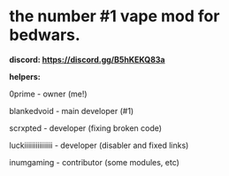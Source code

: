 # the number #1 vape mod for bedwars.

**discord: https://discord.gg/B5hKEKQ83a**

**helpers:**

0prime - owner (me!)

blankedvoid - main developer (#1)

scrxpted - developer (fixing broken code)

luckiiiiiiiiiiiiiii - developer (disabler and fixed links)

inumgaming - contributor (some modules, etc)
